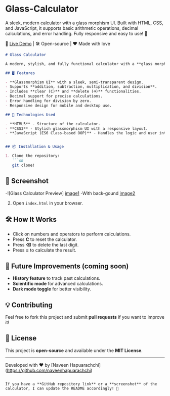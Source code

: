 # Glass-Calculator
A sleek, modern calculator with a glass morphism UI. Built with HTML, CSS, and JavaScript, it supports basic arithmetic operations, decimal calculations, and error handling. Fully responsive and easy to use! 🚀

🔗 [Live Demo](https://glass-calculator-ecru.vercel.app/) | 🛠 Open-source | ❤️ Made with love

```md
# Glass Calculator

A modern, stylish, and fully functional calculator with a **glass morphism** UI. Built using **HTML, CSS, and JavaScript**, this calculator provides a smooth and interactive experience for basic arithmetic operations.

## 🖥️ Features

- **Glassmorphism UI** with a sleek, semi-transparent design.
- Supports **addition, subtraction, multiplication, and division**.
- Includes **clear (C)** and **delete (⌫)** functionalities.
- Decimal support for precise calculations.
- Error handling for division by zero.
- Responsive design for mobile and desktop use.

## 🚀 Technologies Used

- **HTML5** - Structure of the calculator.
- **CSS3** - Stylish glassmorphism UI with a responsive layout.
- **JavaScript (ES6 Class-based OOP)** - Handles the logic and user interactions.


## 📦 Installation & Usage

1. Clone the repository:
   ```sh
   git clone!

   ```

## 📸 Screenshot

-![Glass Calculator Preview]
[image1](https://github.com/user-attachments/assets/007ba1e8-7644-4dca-88b4-f3faa47ab7cf)
-With back-gound
[image2](https://github.com/user-attachments/assets/46cbbef4-d17f-4d7a-9a87-1819479c4b8c)

2. Open `index.html` in your browser.

## 🛠️ How It Works

- Click on numbers and operators to perform calculations.
- Press **C** to reset the calculator.
- Press **⌫** to delete the last digit.
- Press **=** to calculate the result.

## 📌 Future Improvements (coming soon)

- **History feature** to track past calculations.
- **Scientific mode** for advanced calculations.
- **Dark mode toggle** for better visibility.

## 💡 Contributing

Feel free to fork this project and submit **pull requests** if you want to improve it!

## 📜 License

This project is **open-source** and available under the **MIT License**.

---
Developed with ❤️ by [Naveen Hapuarachchi] (https://github.com/naveenhapuarachchi)
```

If you have a **GitHub repository link** or a **screenshot** of the calculator, I can update the README accordingly! 🚀  
